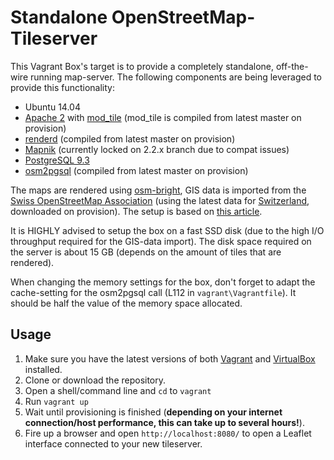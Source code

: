 # Standalone OpenStreetMap-Tileserver
This Vagrant Box's target is to provide a completely standalone, off-the-wire running map-server. The following components are being leveraged to provide this functionality:

* Ubuntu 14.04
* [Apache 2](https://httpd.apache.org/) with [mod_tile](https://github.com/openstreetmap/mod_tile) (mod_tile is compiled from latest master on provision)
* [renderd](https://github.com/openstreetmap/mod_tile) (compiled from latest master on provision)
* [Mapnik](https://github.com/mapnik/mapnik) (currently locked on 2.2.x branch due to compat issues)
* [PostgreSQL 9.3](https://www.postgresql.org/)
* [osm2pgsql](https://github.com/openstreetmap/osm2pgsql) (compiled from latest master on provision)

The maps are rendered using [osm-bright](https://github.com/mapbox/osm-bright), GIS data is imported from the [Swiss OpenStreetMap Association](http://www.osm.ch/) (using the latest data for [Switzerland](http://planet.osm.ch/switzerland-exact.osm.pbf), downloaded on provision). The setup is based on [this article](https://switch2osm.org/serving-tiles/manually-building-a-tile-server-14-04/).

It is HIGHLY advised to setup the box on a fast SSD disk (due to the high I/O throughput required for the GIS-data import). The disk space required on the server is about 15 GB (depends on the amount of tiles that are rendered).

When changing the memory settings for the box, don't forget to adapt the cache-setting for the osm2pgsql call (L112 in `vagrant\Vagrantfile`). It should be half the value of the memory space allocated.

## Usage
1. Make sure you have the latest versions of both [Vagrant](https://www.vagrantup.com/downloads.html) and [VirtualBox](https://www.virtualbox.org/wiki/Downloads) installed.
2. Clone or download the repository.
3. Open a shell/command line and `cd` to `vagrant`
4. Run `vagrant up`
5. Wait until provisioning is finished (**depending on your internet connection/host performance, this can take up to several hours!**).
6. Fire up a browser and open `http://localhost:8080/` to open a Leaflet interface connected to your new tileserver.
